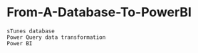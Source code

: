 # From-A-Database-To-PowerBI
    sTunes database
    Power Query data transformation
    Power BI
  
  

